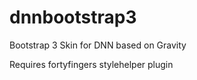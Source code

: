 # dnnbootstrap3
Bootstrap 3 Skin for DNN based on Gravity

Requires fortyfingers stylehelper plugin
